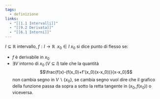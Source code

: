 ```yaml
---
tags:
  - definizione
links:
  - "[[1.1 Intervalli]]"
  - "[[9.2 Derivata]]"
  - "[[6.1 Intorni]]"
---
```

$I \subseteq \mathbb{R}$ intervallo, $f: I\to\mathbb{R}\;\;x_0\in I$
$x_0$ si dice punto di flesso se:
- $f$ è derivabile in $x_0$
- $\exists V$ intorno di $x_0\;(V\subseteq I)$ tale che la quantità $$\frac{f(x)-(f(x_0)+f'(x_0)(x-x_0))}{x-x_0}$$
non cambia segno in $V\smallsetminus\{x_0\}$, se cambia segno vuol dire che il grafico della funzione passa da sopra a sotto la retta tangente in $(x_0,f(x_0))$ o viceversa.